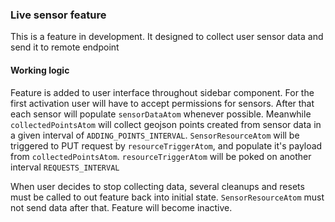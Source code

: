 ### Live sensor feature

This is a feature in development. It designed to collect user sensor data and send it to remote endpoint

#### Working logic

Feature is added to user interface throughout sidebar component.
For the first activation user will have to accept permissions for sensors.
After that each sensor will populate `sensorDataAtom` whenever possible.
Meanwhile `collectedPointsAtom` will collect geojson points created from sensor data in a given interval of `ADDING_POINTS_INTERVAL`.
`SensorResourceAtom` will be triggered to PUT request by `resourceTriggerAtom`, and populate it's payload from `collectedPointsAtom`. `resourceTriggerAtom` will be poked on another interval `REQUESTS_INTERVAL`

When user decides to stop collecting data, several cleanups and resets must be called to out feature back into initial state. `SensorResourceAtom` must not send data after that. Feature will become inactive.
